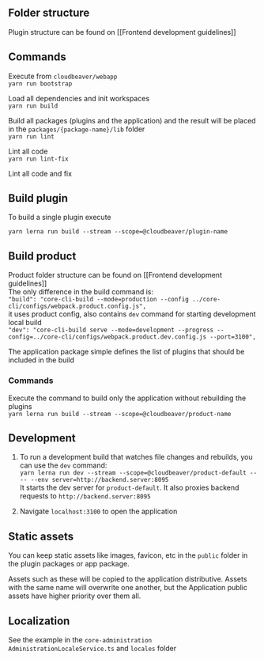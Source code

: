 ## Folder structure
Plugin structure can be found on [[Frontend development guidelines]]

## Commands
Execute from `cloudbeaver/webapp`<br>
```yarn run bootstrap```

Load all dependencies and init workspaces<br>
```yarn run build```

Build all packages (plugins and the application) and the result will be placed in the `packages/{package-name}/lib` folder<br>
```yarn run lint```

Lint all code<br>
```yarn run lint-fix```

Lint all code and fix

## Build plugin
To build a single plugin execute
```
yarn lerna run build --stream --scope=@cloudbeaver/plugin-name
```

## Build product
Product folder structure can be found on [[Frontend development guidelines]]<br/>
The only difference in the build command is:<br>
`"build": "core-cli-build --mode=production --config ../core-cli/configs/webpack.product.config.js",`<br>
it uses product config, also contains `dev` command for starting development local build <br>
`"dev": "core-cli-build serve --mode=development --progress --config=../core-cli/configs/webpack.product.dev.config.js --port=3100",`

The application package simple defines the list of plugins that should be included in the build
### Commands
Execute the command to build only the application without rebuilding the plugins<br>
`yarn lerna run build --stream --scope=@cloudbeaver/product-name`

## Development
1. To run a development build that watches file changes and rebuilds, you can use the `dev` command:<br>
`yarn lerna run dev --stream --scope=@cloudbeaver/product-default -- -- --env server=http://backend.server:8095`<br>
It starts the dev server for `product-default`. It also proxies backend requests to `http://backend.server:8095`

2. Navigate `localhost:3100` to open the application

## Static assets
You can keep static assets like images, favicon, etc in the `public` folder in the plugin packages or app package.

Assets such as these will be copied to the application distributive. Assets with the same name will overwrite one another, but the Application public assets have higher priority over them all.

## Localization
See the example in the `core-administration` `AdministrationLocaleService.ts` and `locales` folder